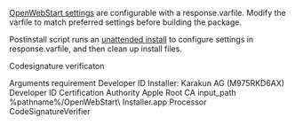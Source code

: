 [OpenWebStart settings](https://openwebstart.com/configuration/) are configurable with a response.varfile. Modify the varfile to match preferred settings before building the package.

Postinstall script runs an [unattended install](https://openwebstart.com/installation/) to configure settings in response.varfile, and then clean up install files.

Codesignature verificaton

<dict>
    <key>Arguments</key>
    <dict>
        <key>requirement</key>
        <array>
            <string>Developer ID Installer: Karakun AG (M975RKD6AX)</string>
            <string>Developer ID Certification Authority</string>
            <string>Apple Root CA</string>
        </array>
        <key>input_path</key>
        <string>%pathname%/OpenWebStart\ Installer.app</string>
    </dict>
    <key>Processor</key>
    <string>CodeSignatureVerifier</string>
</dict>